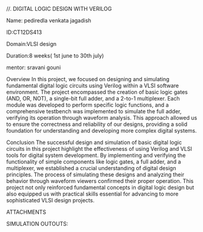 //. DIGITAL LOGIC DESIGN WITH VERILOG

Name: pediredla venkata jagadish

ID:CT12DS413

Domain:VLSI design

Duration:8 weeks( 1st june to 30th july)

mentor: sravani gouni

Overview
In this project, we focused on designing and simulating fundamental digital logic circuits using Verilog within a VLSI software environment. The project encompassed the creation of basic logic gates (AND, OR, NOT), a single-bit full adder, and a 2-to-1 multiplexer. Each module was developed to perform specific logic functions, and a comprehensive testbench was implemented to simulate the full adder, verifying its operation through waveform analysis. This approach allowed us to ensure the correctness and reliability of our designs, providing a solid foundation for understanding and developing more complex digital systems.

Conclusion
The successful design and simulation of basic digital logic circuits in this project highlight the effectiveness of using Verilog and VLSI tools for digital system development. By implementing and verifying the functionality of simple components like logic gates, a full adder, and a multiplexer, we established a crucial understanding of digital design principles. The process of simulating these designs and analyzing their behavior through waveform viewers confirmed their proper operation. This project not only reinforced fundamental concepts in digital logic design but also equipped us with practical skills essential for advancing to more sophisticated VLSI design projects.

ATTACHMENTS

SIMULATION OUTOUTS:

